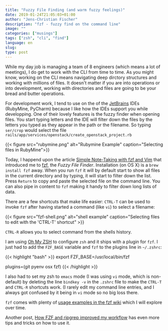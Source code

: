 ```yaml
---
title: "Fuzzy File Finding (and warm fuzzy feelings)"
date: 2019-01-24T21:05:03+01:00
author: "Jens-Christian Fischer"
description: "fzf - fuzzy find on the command line"
image: ""
categories: ["musings"]
tags: ["zsh", "cli", "find"]
language: en
slug:
type: post
---
```

While my day job is managing a team of 8 engineers (which means a lot of meetings), I do get to 
work with the CLI from time to time. As you might know, working on the CLI means navigating
deep dirctory structures and working with millions of files. It doesn't matter if you 
are into operations or into development, working with directories and files are going to be your bread and
butter operations.

For development work, I tend to use on the of the [JetBrains](https://jetbrains.com) IDEs (RubyMine, PyCharm)
because I like how the IDEs support you while developping. One of their lovely features is the fuzzy finder
when opening files. You start typing letters and the IDE will filter down the files by the letters you typed
as they appear in the path or the filename. So typing `ser/crop` would select the file `rails/app/services/openstack/create_openstack_project.rb`

{{< figure src="rubymine.png" alt="Rubymine Example" caption="Selecting files in RubyMine">}}

Today, I happend upon the article [Simple Note-Taking with fzf and Vim](https://medium.com/adorableio/simple-note-taking-with-fzf-and-vim-2a647a39cfa) 
that introduced me to [fzf](https://github.com/junegunn/fzf), the _Fuzzy File Finder_. Installation (on OS X) is a 
`brew install fzf` away. When you run `fzf` it will by default start to show all files in the current directory and by typing, it will
start to filter down the list. Press `Return` to copy and paste the selected file on the command line. You can also pipe in content to `fzf` 
making it handy to filter down long lists of data.

There are a few shortcuts that make life easier: `CTRL-T` can be used to invoke `fzf` after having started a command (like `vi`) 
to select a filename:

{{< figure src="fzf-shell.png" alt="shell example" caption="Selecting files to edit with the 'CTRL-T' shortcut" >}}

`CTRL-R` allows you to select command from the shells history.

I am using [Oh My ZSH](https://github.com/robbyrussell/oh-my-zsh) to configure `zsh` and it ships with a plugin for `fzf`. I just had to
add the `FZF_BASE` variable and `fzf` to the plugins line in `~/.zshrc`:

{{< highlight "bash" >}}
export FZF_BASE=/usr/local/bin/fzf

plugins=(git pyenv osx fzf)
{{< /highlight >}} 

I also had to set my zsh to `emacs` mode (I was using `vi` mode, which is non-default) by deleting the line `bindkey -v` in the `.zshrc` file 
to make the `CTRL-T` and `CTRL-R` shortcuts work. (I rarely edit my command line entries, and I always got confused by it being in `vi` mode
so no big loss there.

`fzf` comes with plenty of [usage examples in the fzf wiki](https://github.com/junegunn/fzf/wiki/examples) which I will explore over time.

Another post, [How FZF and ripgrep improved my workflow](https://medium.com/@sidneyliebrand/how-fzf-and-ripgrep-improved-my-workflow-61c7ca212861) 
has even more tips and tricks on how to use it.


